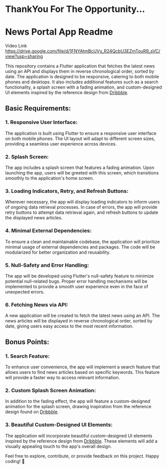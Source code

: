 # ThankYou For The Opportunity...

# News Portal App Readme

Video Link https://drive.google.com/file/d/1FNYAtmBcUVy_R24QcbU3EZmTouR9_sVC/view?usp=sharing

This repository contains a Flutter application that fetches the latest news using an API and displays them in reverse chronological order, sorted by date. The application is designed to be responsive, catering to both mobile phones and desktops. It also includes additional features such as a search functionality, a splash screen with a fading animation, and custom-designed UI elements inspired by the reference design from [Dribbble](https://dribbble.com/shots/20160174-News-Portal-Mobile-App).

## Basic Requirements:

### 1. Responsive User Interface:
The application is built using Flutter to ensure a responsive user interface on both mobile phones. The UI layout will adapt to different screen sizes, providing a seamless user experience across devices.

### 2. Splash Screen:
The app includes a splash screen that features a fading animation. Upon launching the app, users will be greeted with this screen, which transitions smoothly to the application's home screen.

### 3. Loading Indicators, Retry, and Refresh Buttons:
Wherever necessary, the app will display loading indicators to inform users of ongoing data retrieval processes. In case of errors, the app will provide retry buttons to attempt data retrieval again, and refresh buttons to update the displayed news articles.

### 4. Minimal External Dependencies:
To ensure a clean and maintainable codebase, the application will prioritize minimal usage of external dependencies and packages. The code will be modularized for better organization and reusability.

### 5. Null-Safety and Error Handling:
The app will be developed using Flutter's null-safety feature to minimize potential null-related bugs. Proper error handling mechanisms will be implemented to provide a smooth user experience even in the face of unexpected errors.

### 6. Fetching News via API:
A new application will be created to fetch the latest news using an API. The news articles will be displayed in reverse chronological order, sorted by date, giving users easy access to the most recent information.

## Bonus Points:

### 1. Search Feature:
To enhance user convenience, the app will implement a search feature that allows users to find news articles based on specific keywords. This feature will provide a faster way to access relevant information.

### 2. Custom Splash Screen Animation:
In addition to the fading effect, the app will feature a custom-designed animation for the splash screen, drawing inspiration from the reference design found on [Dribbble](https://dribbble.com/shots/20160174-News-Portal-Mobile-App).

### 3. Beautiful Custom-Designed UI Elements:
The application will incorporate beautiful custom-designed UI elements inspired by the reference design from [Dribbble](https://dribbble.com/shots/20160174-News-Portal-Mobile-App). These elements will add a visually appealing touch to the app's overall design.

Feel free to explore, contribute, or provide feedback on this project. Happy coding! 🚀

